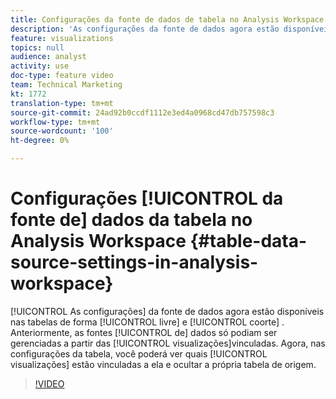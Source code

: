 ```yaml
---
title: Configurações da fonte de dados de tabela no Analysis Workspace
description: 'As configurações da fonte de dados agora estão disponíveis nas tabelas de forma livre e coorte. Anteriormente, as fontes de dados só podiam ser gerenciadas a partir das visualizações vinculadas. Agora, nas configurações da tabela, você poderá ver quais visualizações estão vinculadas a ela e ocultar a própria tabela de origem. '
feature: visualizations
topics: null
audience: analyst
activity: use
doc-type: feature video
team: Technical Marketing
kt: 1772
translation-type: tm+mt
source-git-commit: 24ad92b0ccdf1112e3ed4a0968cd47db757598c3
workflow-type: tm+mt
source-wordcount: '100'
ht-degree: 0%

---
```



# Configurações [!UICONTROL da fonte de] dados da tabela no Analysis Workspace {#table-data-source-settings-in-analysis-workspace}

[!UICONTROL As configurações] da fonte de dados agora estão disponíveis nas tabelas de forma [!UICONTROL livre] e [!UICONTROL coorte] . Anteriormente, as fontes [!UICONTROL de] dados só podiam ser gerenciadas a partir das [!UICONTROL visualizações]vinculadas. Agora, nas configurações da tabela, você poderá ver quais [!UICONTROL visualizações] estão vinculadas a ela e ocultar a própria tabela de origem.

>[!VIDEO](https://video.tv.adobe.com/v/23558/?quality=12)
